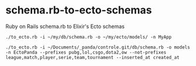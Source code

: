 # schema.rb-to-ecto-schemas
Ruby on Rails schema.rb to Elixir's Ecto schemas

```
./to_ecto.rb -i ~/my/db/schema.rb -o ~/my/ecto/models/ -n MyApp

./to_ecto.rb -i ~/Documents/_panda/controle.git/db/schema.rb -o models -n EctoPanda --prefixes pubg,lol,csgo,dota2,ow --not-prefixes league,match,player,serie,team,tournament --inserted_at created_at
```

